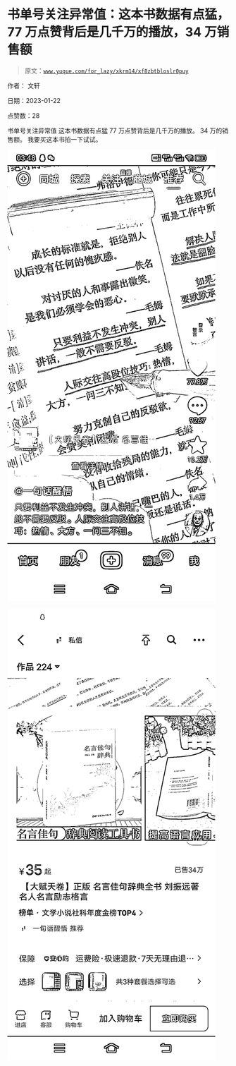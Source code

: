 # 书单号关注异常值：这本书数据有点猛，77 万点赞背后是几千万的播放，34 万销售额

> 原文：[`www.yuque.com/for_lazy/xkrm14/xf8zbtbloslr0puy`](https://www.yuque.com/for_lazy/xkrm14/xf8zbtbloslr0puy)

作者： 文轩 

日期：2023-01-22 

点赞数：28 

书单号关注异常值 这本书数据有点猛 77 万点赞背后是几千万的播放。 34 万的销售额。 我要买这本书拍一下试试。 

![](img/94a64664f4905956612d9827a986cf6f.png) 

![](img/df14c19749d6b9dfdbce9d3eb8e309ba.png) 

